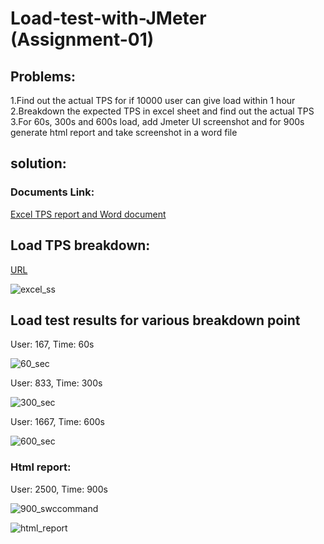 # Load-test-with-JMeter (Assignment-01) 
## Problems:  
1.Find out the actual TPS for if 10000 user can give load within 1 hour  
2.Breakdown the expected TPS in excel sheet and find out the actual TPS  
3.For 60s, 300s and 600s load, add Jmeter UI screenshot and for 900s generate html report and take screenshot in a word file  

## solution:
### Documents Link:

[Excel TPS report and Word document](https://github.com/imran3006/Load-test-with-JMeter/tree/main/Resources)    

## Load TPS breakdown:  

[URL](https://demoqa.com/BookStore/v1/Books)


 ![excel_ss](https://user-images.githubusercontent.com/62753355/175879110-ed193934-c7ec-49cf-8ae9-d9ca035a0ba5.PNG)


## Load test results for various breakdown point    
User: 167, Time: 60s 

![60_sec](https://user-images.githubusercontent.com/62753355/175832014-e4524331-1875-4fc0-847e-889818b0378e.PNG)  

User: 833, Time: 300s 

![300_sec](https://user-images.githubusercontent.com/62753355/175832033-3164a904-4b20-49c6-8be1-055fd6e1109f.PNG) 

User: 1667, Time: 600s


![600_sec](https://user-images.githubusercontent.com/62753355/175832045-f318f960-abad-4a0f-8da1-87d4b21cbeb6.PNG) 

### Html report:    

User: 2500, Time: 900s  

![900_swccommand](https://user-images.githubusercontent.com/62753355/175832081-806cdc50-f0a1-4b86-be94-8b6b52b5128c.PNG)    


![html_report](https://user-images.githubusercontent.com/62753355/175832096-6c2686d8-325c-4416-9ad1-88960eddb1c5.PNG)



